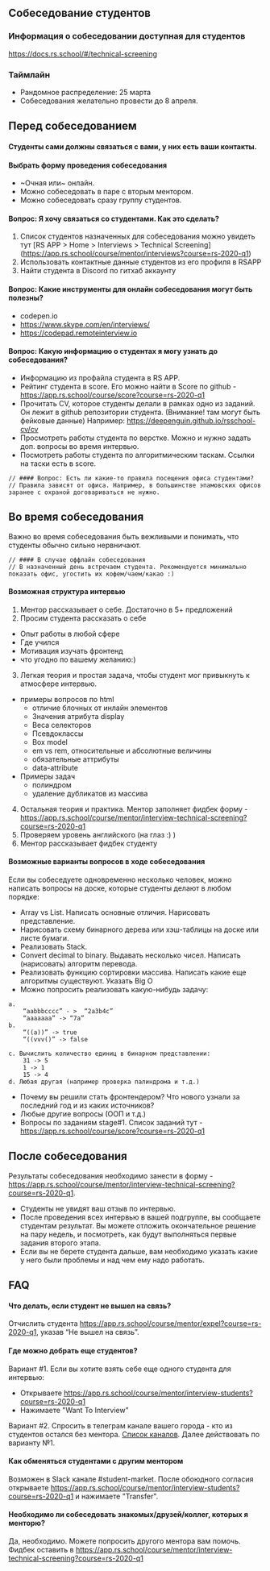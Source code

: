 ## Собеседование студентов 

### Информация о собеседовании доступная для студентов 
https://docs.rs.school/#/technical-screening

### Таймлайн
- Рандомное распределение: 25 марта  
- Собеседования желательно провести до 8 апреля.

## Перед собеседованием
#### Студенты сами должны связаться с вами, у них есть ваши контакты.

#### Выбрать форму проведения собеседования
- ~Очная или~ онлайн. 
- Можно собеседовать в паре c вторым ментором. 
- Можно собеседовать сразу группу студентов. 

#### Вопрос: Я хочу связаться со студентами. Как это сделать?
1. Список студентов назначенных для собеседования можно увидеть тут [RS APP > Home > Interviews > Technical Screening] (https://app.rs.school/course/mentor/interviews?course=rs-2020-q1)
1. Использовать контактные данные студентов из его профиля в RSAPP
2. Найти студента в Discord по гитхаб аккаунту

#### Вопрос: Какие инструменты для онлайн собеседования могут быть полезны?
- codepen.io
- https://www.skype.com/en/interviews/
- https://codepad.remoteinterview.io

#### Вопрос: Какую информацию о студентах я могу узнать до собеседования?
- Информацию из профайла студента в RS APP.
- Рейтинг студента в score. Его можно найти в Score по github - https://app.rs.school/course/score?course=rs-2020-q1
- Прочитать CV, которое студенты делали в рамках одно из заданий. Он лежит в github репозитории студента. (Внимание! там могут быть фейковые данные) 
Например: https://deepenguin.github.io/rsschool-cv/cv
- Просмотреть работы студента по верстке. Можно и нужно задать доп. вопросы во время интервью. 
- Посмотреть работы студента по алгоритмическим таскам. Ссылки на таски есть в score.

```
// #### Вопрос: Есть ли какие-то правила посещения офиса студентами?
// Правила зависят от офиса. Например, в большинстве эпамовских офисов заранее с охраной договариваться не нужно.
```

## Во время собеседования
Важно во время собеседования быть вежливыми и понимать, что студенты обычно сильно нервничают. 

```
// #### В случае оффлайн собеседования
// В назначенный день встречаем студента. Рекомендуется минимально показать офис, угостить их кофем/чаем/какао :) 
```
#### Возможная структура интервью
1) Ментор рассказывает о себе. Достаточно в 5+ предложений
2) Просим студента рассказать о себе
  - Опыт работы в любой сфере
  - Где учился
  - Мотивация изучать фронтенд
  - что угодно по вашему желанию:)
3) Легкая теория и простая задача, чтобы студент мог привыкнуть к атмосфере интервью.
  - примеры вопросов по html
    * отличие блочных от инлайн элементов
    * Значения атрибута display
    * Веса селекторов
    * Псевдоклассы
    * Box model
    * em vs rem, относительные и абсолютные величины
    * обязательные аттрибуты
    * data-attribute
  - Примеры задач
    * полиндром
    * удаление дубликатов из массива
4) Остальная теория и практика. Ментор заполняет фидбек форму - https://app.rs.school/course/mentor/interview-technical-screening?course=rs-2020-q1
5) Проверяем уровень английского (на глаз :) )
5) Ментор рассказывает фидбек студенту 

#### Возможные варианты вопросов в ходе собеседования
Если вы собеседуете одновременно несколько человек, можно написать вопросы на доске, которые студенты делают в любом порядке:
- Array vs List. Написать основные отличия. Нарисовать представление. 
- Нарисовать схему бинарного дерева или хэш-таблицы на доске или листе бумаги.
- Реализовать Stack.
- Convert decimal to binary. Выдавать несколько чисел. Написать (нарисовать) алгоритм перевода.
- Реализовать функцию сортировки массива. Написать какие еще алгоритмы существуют.  Указать Big O
- Можно попросить реализовать какую-нибудь задачу: 
```
a.
	“aabbbcccc” - >  “2a3b4c”
	“aaaaaaa” -> “7a”
b. 
	“((a))” -> true
	“((vvv()” -> false

c. Вычислить количество единиц в бинарном представлении:
	31 -> 5
	1 -> 1
	15 -> 4
d. Любая другая (например проверка палиндрома и т.д.)
```
- Почему вы решили стать фронтендером? Что нового узнали за последний год и из каких источников?
- Любые другие вопросы (ООП и т.д.)
- Вопросы по заданиям stage#1. Список заданий тут - https://app.rs.school/course/score?course=rs-2020-q1

## После собеседования
Результаты собеседования необходимо занести в форму - https://app.rs.school/course/mentor/interview-technical-screening?course=rs-2020-q1.
- Студенты не увидят ваш отзыв по интервью.
- После проведения всех интервью в вашей подгруппе, вы сообщаете студентам результат. Вы можете отложить окончательное решение на пару недель, и посмотреть, как будут выполняться первые задания второго этапа.   
- Если вы не берете студента дальше, вам необходимо указать какие у него были проблемы и над чем ему надо работать.

## FAQ
#### Что делать, если студент не вышел на связь?
Отчислить студента https://app.rs.school/course/mentor/expel?course=rs-2020-q1, указав “Не вышел на связь”. 

#### Где можно добрать еще студентов?
Вариант #1. Если вы хотите взять себе еще одного студента для интервью:
- Открываете https://app.rs.school/course/mentor/interview-students?course=rs-2020-q1
- Нажимаете "Want To Interview"

Вариант #2. Cпросить в телеграм канале вашего города - кто из студентов остался без ментора. [Список каналов](https://docs.rs.school/#/rs-school-chats?id=telegram). Далее действовать по варианту №1.

#### Как обменяться студентами с другим ментором
Возможен в Slack канале #student-market. После обоюдного согласия открываете https://app.rs.school/course/mentor/interview-students?course=rs-2020-q1 и нажимаете "Transfer".

#### Необходимо ли собеседовать знакомых/друзей/коллег, которых я менторю?
Да, необходимо. Можете попросить другого ментора вам помочь.
Фидбек оставить в https://app.rs.school/course/mentor/interview-technical-screening?course=rs-2020-q1




